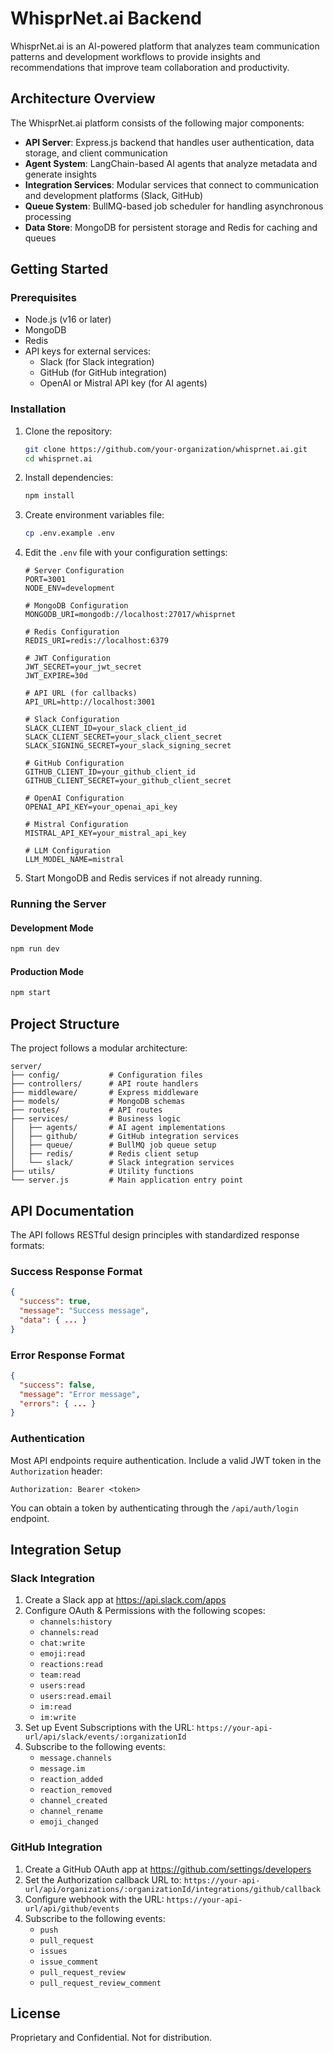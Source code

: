 # WhisprNet.ai Backend

WhisprNet.ai is an AI-powered platform that analyzes team communication patterns and development workflows to provide insights and recommendations that improve team collaboration and productivity.

## Architecture Overview

The WhisprNet.ai platform consists of the following major components:

- **API Server**: Express.js backend that handles user authentication, data storage, and client communication
- **Agent System**: LangChain-based AI agents that analyze metadata and generate insights
- **Integration Services**: Modular services that connect to communication and development platforms (Slack, GitHub)
- **Queue System**: BullMQ-based job scheduler for handling asynchronous processing
- **Data Store**: MongoDB for persistent storage and Redis for caching and queues

## Getting Started

### Prerequisites

- Node.js (v16 or later)
- MongoDB
- Redis
- API keys for external services:
  - Slack (for Slack integration)
  - GitHub (for GitHub integration)
  - OpenAI or Mistral API key (for AI agents)

### Installation

1. Clone the repository:
   ```bash
   git clone https://github.com/your-organization/whisprnet.ai.git
   cd whisprnet.ai
   ```

2. Install dependencies:
   ```bash
   npm install
   ```

3. Create environment variables file:
   ```bash
   cp .env.example .env
   ```

4. Edit the `.env` file with your configuration settings:
   ```
   # Server Configuration
   PORT=3001
   NODE_ENV=development
   
   # MongoDB Configuration
   MONGODB_URI=mongodb://localhost:27017/whisprnet
   
   # Redis Configuration
   REDIS_URI=redis://localhost:6379
   
   # JWT Configuration
   JWT_SECRET=your_jwt_secret
   JWT_EXPIRE=30d
   
   # API URL (for callbacks)
   API_URL=http://localhost:3001
   
   # Slack Configuration
   SLACK_CLIENT_ID=your_slack_client_id
   SLACK_CLIENT_SECRET=your_slack_client_secret
   SLACK_SIGNING_SECRET=your_slack_signing_secret
   
   # GitHub Configuration
   GITHUB_CLIENT_ID=your_github_client_id
   GITHUB_CLIENT_SECRET=your_github_client_secret
   
   # OpenAI Configuration
   OPENAI_API_KEY=your_openai_api_key
   
   # Mistral Configuration
   MISTRAL_API_KEY=your_mistral_api_key
   
   # LLM Configuration
   LLM_MODEL_NAME=mistral
   ```

5. Start MongoDB and Redis services if not already running.

### Running the Server

#### Development Mode
```bash
npm run dev
```

#### Production Mode
```bash
npm start
```

## Project Structure

The project follows a modular architecture:

```
server/
├── config/           # Configuration files
├── controllers/      # API route handlers
├── middleware/       # Express middleware
├── models/           # MongoDB schemas
├── routes/           # API routes
├── services/         # Business logic
│   ├── agents/       # AI agent implementations
│   ├── github/       # GitHub integration services
│   ├── queue/        # BullMQ job queue setup
│   ├── redis/        # Redis client setup
│   └── slack/        # Slack integration services
├── utils/            # Utility functions
└── server.js         # Main application entry point
```

## API Documentation

The API follows RESTful design principles with standardized response formats:

### Success Response Format
```json
{
  "success": true,
  "message": "Success message",
  "data": { ... }
}
```

### Error Response Format
```json
{
  "success": false,
  "message": "Error message",
  "errors": { ... }
}
```

### Authentication

Most API endpoints require authentication. Include a valid JWT token in the `Authorization` header:

```
Authorization: Bearer <token>
```

You can obtain a token by authenticating through the `/api/auth/login` endpoint.

## Integration Setup

### Slack Integration

1. Create a Slack app at https://api.slack.com/apps
2. Configure OAuth & Permissions with the following scopes:
   - `channels:history`
   - `channels:read`
   - `chat:write`
   - `emoji:read`
   - `reactions:read`
   - `team:read`
   - `users:read`
   - `users:read.email`
   - `im:read`
   - `im:write`
3. Set up Event Subscriptions with the URL: `https://your-api-url/api/slack/events/:organizationId`
4. Subscribe to the following events:
   - `message.channels`
   - `message.im`
   - `reaction_added`
   - `reaction_removed`
   - `channel_created`
   - `channel_rename`
   - `emoji_changed`

### GitHub Integration

1. Create a GitHub OAuth app at https://github.com/settings/developers
2. Set the Authorization callback URL to: `https://your-api-url/api/organizations/:organizationId/integrations/github/callback`
3. Configure webhook with the URL: `https://your-api-url/api/github/events`
4. Subscribe to the following events:
   - `push`
   - `pull_request`
   - `issues`
   - `issue_comment`
   - `pull_request_review`
   - `pull_request_review_comment`

## License

Proprietary and Confidential. Not for distribution. 